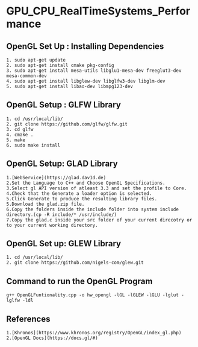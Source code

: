 # GPU_CPU_RealTimeSystems_Performance

## OpenGL Set Up : Installing Dependencies

    1. sudo apt-get update
    2. sudo apt-get install cmake pkg-config
    3. sudo apt-get install mesa-utils libglu1-mesa-dev freeglut3-dev mesa-common-dev
    4. sudo apt-get install libglew-dev libglfw3-dev libglm-dev
    5. sudo apt-get install libao-dev libmpg123-dev

## OpenGL Setup : GLFW Library

    1. cd /usr/local/lib/
    2. git clone https://github.com/glfw/glfw.git
    3. cd glfw
    4. cmake .
    5. make
    6. sudo make install

## OpenGL Setup: GLAD Library

    1.[WebService](https://glad.dav1d.de)
    2.Set the Language to C++ and Choose OpenGL Specifications.
    3.Select gl API version of atleast 3.3 and set the profile to Core.
    4.Check that the Generate a loader option is selected.
    5.Click Generate to produce the resulting library files.
    5.Download the glad.zip file.
    6.Copy the folders inside the include folder into system include directory.(cp -R include/* /usr/include/)
    7.Copy the glad.c inside your src folder of your current direcotry or to your current working directory.

## OpenGL Set up: GLEW Library

    1. cd /usr/local/lib/
    2. git clone https://github.com/nigels-com/glew.git

## Command to run the OpenGL Program

    g++ OpenGLFuntionality.cpp -o hw_opengl -lGL -lGLEW -lGLU -lglut -lglfw -ldl

## References

    1.[Khronos](https://www.khronos.org/registry/OpenGL/index_gl.php)
    2.[OpenGL Docs](https://docs.gl/#)
